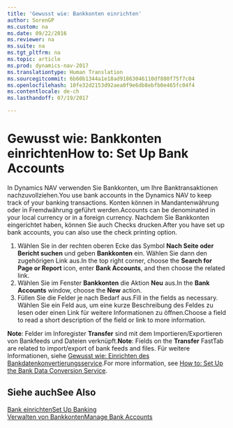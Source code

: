 ```yaml
---
title: 'Gewusst wie: Bankkonten einrichten'
author: SorenGP
ms.custom: na
ms.date: 09/22/2016
ms.reviewer: na
ms.suite: na
ms.tgt_pltfrm: na
ms.topic: article
ms.prod: dynamics-nav-2017
ms.translationtype: Human Translation
ms.sourcegitcommit: 6b60b1344a1e18ad91863046110df880f75f7c04
ms.openlocfilehash: 10fe32d2153d92aea0f9e6db8ebfb0e465fc04f4
ms.contentlocale: de-ch
ms.lasthandoff: 07/19/2017

---
```


# <a name="how-to-set-up-bank-accounts"></a><span data-ttu-id="a5a12-102">Gewusst wie: Bankkonten einrichten</span><span class="sxs-lookup"><span data-stu-id="a5a12-102">How to: Set Up Bank Accounts</span></span>
<span data-ttu-id="a5a12-103">In Dynamics NAV verwenden Sie Bankkonten, um Ihre Banktransaktionen nachzuvollziehen.</span><span class="sxs-lookup"><span data-stu-id="a5a12-103">You use bank accounts in the Dynamics NAV to keep track of your banking transactions.</span></span> <span data-ttu-id="a5a12-104">Konten können in Mandantenwährung oder in Fremdwährung geführt werden.</span><span class="sxs-lookup"><span data-stu-id="a5a12-104">Accounts can be denominated in your local currency or in a foreign currency.</span></span> <span data-ttu-id="a5a12-105">Nachdem Sie Bankkonten eingerichtet haben, können Sie auch Checks drucken.</span><span class="sxs-lookup"><span data-stu-id="a5a12-105">After you have set up bank accounts, you can also use the check printing option.</span></span>

1. <span data-ttu-id="a5a12-106">Wählen Sie in der rechten oberen Ecke das Symbol **Nach Seite oder Bericht suchen** und geben **Bankkonten** ein. Wählen Sie dann den zugehörigen Link aus.</span><span class="sxs-lookup"><span data-stu-id="a5a12-106">In the top right corner, choose the **Search for Page or Report** icon, enter **Bank Accounts**, and then choose the related link.</span></span>
2. <span data-ttu-id="a5a12-107">Wählen Sie im Fenster **Bankkonten** die Aktion **Neu** aus.</span><span class="sxs-lookup"><span data-stu-id="a5a12-107">In the **Bank Accounts** window, choose the **New** action.</span></span>
3. <span data-ttu-id="a5a12-108">Füllen Sie die Felder je nach Bedarf aus.</span><span class="sxs-lookup"><span data-stu-id="a5a12-108">Fill in the fields as necessary.</span></span> <span data-ttu-id="a5a12-109">Wählen Sie ein Feld aus, um eine kurze Beschreibung des Feldes zu lesen oder einen Link für weitere Informationen zu öffnen.</span><span class="sxs-lookup"><span data-stu-id="a5a12-109">Choose a field to read a short description of the field or link to more information.</span></span>

<span data-ttu-id="a5a12-110">**Note**: Felder im Inforegister **Transfer** sind mit dem Importieren/Exportieren von Bankfeeds und Dateien verknüpft.</span><span class="sxs-lookup"><span data-stu-id="a5a12-110">**Note**: Fields on the **Transfer** FastTab are related to import/export of bank feeds and files.</span></span> <span data-ttu-id="a5a12-111">Für weitere Informationen, siehe [Gewusst wie: Einrichten des Bankdatenkonvertierungsservice](bank-how-setup-bank-data-conversion-service.md).</span><span class="sxs-lookup"><span data-stu-id="a5a12-111">For more information, see [How to: Set Up the Bank Data Conversion Service](bank-how-setup-bank-data-conversion-service.md).</span></span>

## <a name="see-also"></a><span data-ttu-id="a5a12-112">Siehe auch</span><span class="sxs-lookup"><span data-stu-id="a5a12-112">See Also</span></span>  
[<span data-ttu-id="a5a12-113">Bank einrichten</span><span class="sxs-lookup"><span data-stu-id="a5a12-113">Set Up Banking</span></span>](bank-setup-banking.md)  
[<span data-ttu-id="a5a12-114">Verwalten von Bankkonten</span><span class="sxs-lookup"><span data-stu-id="a5a12-114">Manage Bank Accounts</span></span>](bank-manage-bank-accounts.md)

